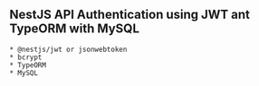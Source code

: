 ## NestJS API Authentication using JWT ant TypeORM with MySQL

```
* @nestjs/jwt or jsonwebtoken
* bcrypt
* TypeORM
* MySQL
```
